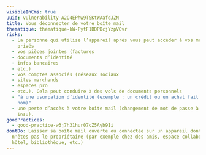 ```yaml
---
visibleInCms: true
uuid: vulnerability-A2O4EPhw9TSKtWAafdJZN
title: Vous déconnecter de votre boîte mail
thematique: thematique-kW-FytF1BDPDcjYzpVQvr
risks:
  - La personne qui utilise l’appareil après vous peut accéder à vos messages
    privés
  - vos pièces jointes (factures
  - documents d’identité
  - infos bancaires
  - etc.)
  - vos comptes associés (réseaux sociaux
  - sites marchands
  - espaces pro
  - etc.). Cela peut conduire à des vols de documents personnels
  - "à une usurpation d’identité (exemple : un crédit ou un achat fait à votre
    nom)"
  - une perte d’accès à votre boîte mail (changement de mot de passe à votre
    insu).
goodPractices:
  - good-practice-w3j7h31hur07cZ5Ayb9Ii
dontDo: Laisser sa boîte mail ouverte ou connectée sur un appareil dont vous
  n'êtes pas le propriétaire (par exemple chez des amis, espace collaboratif,
  hôtel, bibliothèque, etc.)
---
```

